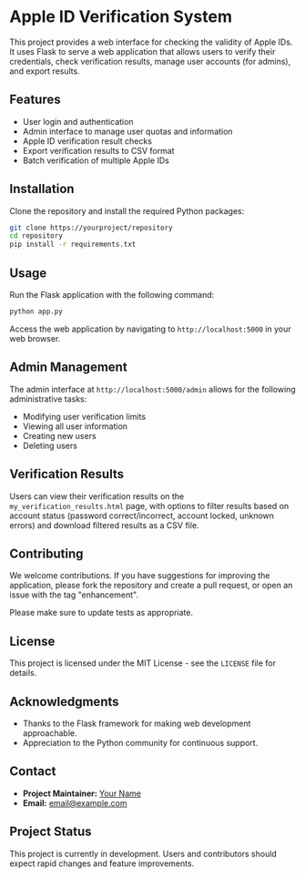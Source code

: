 # Apple ID Verification System

This project provides a web interface for checking the validity of Apple IDs. It uses Flask to serve a web application that allows users to verify their credentials, check verification results, manage user accounts (for admins), and export results.

## Features

- User login and authentication
- Admin interface to manage user quotas and information
- Apple ID verification result checks
- Export verification results to CSV format
- Batch verification of multiple Apple IDs

## Installation

Clone the repository and install the required Python packages:

```bash
git clone https://yourproject/repository
cd repository
pip install -r requirements.txt
```

## Usage

Run the Flask application with the following command:

```bash
python app.py
```

Access the web application by navigating to `http://localhost:5000` in your web browser.

## Admin Management

The admin interface at `http://localhost:5000/admin` allows for the following administrative tasks:

- Modifying user verification limits
- Viewing all user information
- Creating new users
- Deleting users

## Verification Results

Users can view their verification results on the `my_verification_results.html` page, with options to filter results based on account status (password correct/incorrect, account locked, unknown errors) and download filtered results as a CSV file.

## Contributing

We welcome contributions. If you have suggestions for improving the application, please fork the repository and create a pull request, or open an issue with the tag "enhancement".

Please make sure to update tests as appropriate.

## License

This project is licensed under the MIT License - see the `LICENSE` file for details.

## Acknowledgments

- Thanks to the Flask framework for making web development approachable.
- Appreciation to the Python community for continuous support.

## Contact

- **Project Maintainer:** [Your Name](https://github.com/YourUsername)
- **Email:** email@example.com

## Project Status

This project is currently in development. Users and contributors should expect rapid changes and feature improvements.